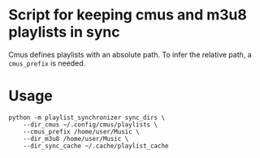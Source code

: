 # Script for keeping cmus and m3u8 playlists in sync

Cmus defines playlists with an absolute path. To infer the relative path, a `cmus_prefix` is needed.


# Usage

```
python -m playlist_synchronizer sync_dirs \
    --dir_cmus ~/.config/cmus/playlists \
    --cmus_prefix /home/user/Music \
    --dir_m3u8 /home/user/Music \
    --dir_sync_cache ~/.cache/playlist_cache
```
